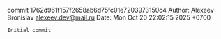 commit 1762d961f157f2658ab6d75fc01e7203973150c4
Author: Alexeev Bronislav <alexeev.dev@mail.ru>
Date:   Mon Oct 20 22:02:15 2025 +0700

    Initial commit
